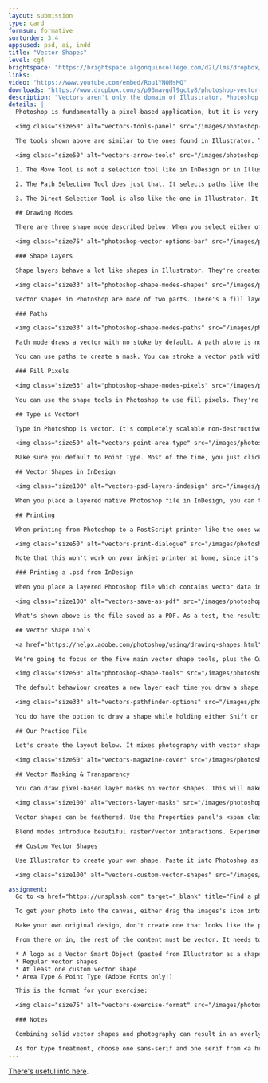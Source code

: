 ```yaml
---
layout: submission
type: card
formsum: formative
sortorder: 3.4
appsused: psd, ai, indd
title: "Vector Shapes"
level: cg4
brightspace: "https://brightspace.algonquincollege.com/d2l/lms/dropbox/user/folder_submit_files.d2l?db=123823&grpid=0&isprv=&bp=0&ou=145538"
links:
video: "https://www.youtube.com/embed/Rou1YNOMsMQ"
downloads: "https://www.dropbox.com/s/p93mavgdl9gcty8/photoshop-vector-shapes.zip?dl=1"
description: "Vectors aren't only the domain of Illustrator. Photoshop is quite adept at creating beautiful resolution-independant scalable graphics."
details: |
  Photoshop is fundamentally a pixel-based application, but it is very adept at working with vectors. In fact, there are really partial Illustrator capabilities built right into Photoshop. Vector shapes created in Photoshop print as well as those in Illustrator. The benefits of vectors is their accuracy and defined edges. They're also infinitely tranformable in a non-destructive manner.

  <img class="size50" alt="vectors-tools-panel" src="/images/photoshop-vector-shapes/vectors-tools-panel.jpg">

  The tools shown above are similar to the ones found in Illustrator. They're all vector tools.

  <img class="size50" alt="vectors-arrow-tools" src="/images/photoshop-vector-shapes/vectors-arrow-tools.jpg">

  1. The Move Tool is not a selection tool like in InDesign or in Illustrator. It doesn't have anything specifically to do with vectors. It moves everything on a layer or layers linked together.

  2. The Path Selection Tool does just that. It selects paths like the Selection Tool does in Illustrator.

  3. The Direct Selection Tool is also like the one in Illustrator. It's used to select individual anchor points.

  ## Drawing Modes

  There are three shape mode described below. When you select either of these tools, the options bar has settings for them.

  <img class="size75" alt="photoshop-vector-options-bar" src="/images/photoshop-vector-shapes/vectors-options-bar.jpg">

  ### Shape Layers

  Shape layers behave a lot like shapes in Illustrator. They're created on separate layers. They can be created with the various shape tools or you can draw your own with the Pen Tool.

  <img class="size33" alt="photoshop-shape-modes-shapes" src="/images/photoshop-vector-shapes/vectors-shape-modes-shapes.jpg">

  Vector shapes in Photoshop are made of two parts. There's a fill layer which houses the colour and a vector mask which dictates where the colour appears.

  ### Paths

  <img class="size33" alt="photoshop-shape-modes-paths" src="/images/photoshop-vector-shapes/vectors-shape-modes-paths.jpg">

  Path mode draws a vector with no stoke by default. A path alone is not tied to a particular layer. An un-named path is called a *Work Path*. You can see them in the Paths panel.

  You can use paths to create a mask. You can stroke a vector path with pixels or a brush. You can also fill a path with pixels. This is the type of path used to create a Clipping Path for use in InDesign.

  ### Fill Pixels

  <img class="size33" alt="photoshop-shape-modes-pixels" src="/images/photoshop-vector-shapes/vectors-shape-modes-pixels.jpg">

  You can use the shape tools in Photoshop to use fill pixels. They're not vector, so they really have no place here. They're Photoshop raster shape tools. They paint right on the current layer. There's no vectors involved at all, so let's stop talking about them.

  ## Type is Vector!

  Type in Photoshop is vector. It's completely scalable non-destructively.

  <img class="size50" alt="vectors-point-area-type" src="/images/photoshop-vector-shapes/vectors-point-area-type.jpg">

  Make sure you default to Point Type. Most of the time, you just click and type with the type tool. The only time you drag a text box is when you have a paragraph of text.

  ## Vector Shapes in InDesign

  <img class="size100" alt="vectors-psd-layers-indesign" src="/images/photoshop-vector-shapes/vectors-psd-layers-indesign.jpg">

  When you place a layered native Photoshop file in InDesign, you can turn its Photoshop layers on and off from within InDesign. Go <span class="command">Object > Object Layer Options...</span> You can see all of your Photoshop layers and Layer Comps right in InDesign. Ahhhh, the Adobe goodness.

  ## Printing

  When printing from Photoshop to a PostScript printer like the ones we have our classrooms or at the Print Shop, you will be printing the vector shapes. This means they'll be as sharp as the printer can print them.

  <img class="size50" alt="vectors-print-dialogue" src="/images/photoshop-vector-shapes/vectors-print-dialogue.jpg">

  Note that this won't work on your inkjet printer at home, since it's not a PostScript&trade; printer. All vectors are rasterized when printing on an inkjet printer. Always.

  ### Printing a .psd from InDesign

  When you place a layered Photoshop file which contains vector data in InDesign, vectors get rasterized when they print, which is really too bad. The trick to get around this is to save your native .psd as a Photoshop PDF file. Place that PDF if InDesign, then the vectors will print as vectors.

  <img class="size100" alt="vectors-save-as-pdf" src="/images/photoshop-vector-shapes/vectors-save-as-pdf.jpg">

  What's shown above is the file saved as a PDF. As a test, the resulting PDF file was opened in Illustrator. As you can see, the vector shapes from Photoshop are selectable in Illustrator. This means that if they were printed on a PostScript printer, they'll print as vectors, as clearly as possible.

  ## Vector Shape Tools

  <a href="https://helpx.adobe.com/photoshop/using/drawing-shapes.html" target="_blank">Adobe Explainer</a>

  We're going to focus on the five main vector shape tools, plus the Custom Shape Tool. The tools behave similarly to those in Illustrator. While drawing with them, you can Shift-drag, Option-drag and Option-Shift drag to constrain proportions and draw from the center.

  <img class="size50" alt="photoshop-shape-tools" src="/images/photoshop-vector-shapes/vectors-shape-tools.jpg">

  The default behaviour creates a new layer each time you draw a shape. You do have the option to combine or intersect shapes as you draw, with options in the Control Panel.

  <img class="size33" alt="vectors-pathfinder-options" src="/images/photoshop-vector-shapes/vectors-pathfinder-options.jpg">

  You do have the option to draw a shape while holding either Shift or Option. Shift draws shapes on the same layer. Option intersects shape out of the existing one on the same layer. Shift + Option together creates an intersecting shape on the same layer.

  ## Our Practice File

  Let's create the layout below. It mixes photography with vector shapes and typography.

  <img class="size50" alt="vectors-magazine-cover" src="/images/photoshop-vector-shapes/vectors-magazine-cover.jpg">

  ## Vector Masking & Transparency

  You can draw pixel-based layer masks on vector shapes. This will make them translucent.

  <img class="size100" alt="vectors-layer-masks" src="/images/photoshop-vector-shapes/vectors-layer-masks.jpg">

  Vector shapes can be feathered. Use the Properties panel's <span class="command">Masks</span> tab to edit the vector shape's options.

  Blend modes introduce beautiful raster/vector interactions. Experiment with blend modes on a vector shape on top of a photograph. You'll see that the shape interacts naturally with the content underneath.

  ## Custom Vector Shapes

  Use Illustrator to create your own shape. Paste it into Photoshop as a Shape Layer. Go <span class="command">Edit > Define Custom Shape</span>. Name your shape. It will then be available to use with the Custom Shape tool.

  <img class="size100" alt="vectors-custom-vector-shapes" src="/images/photoshop-vector-shapes/vectors-custom-vector-shapes.jpg">

assignment: |
  Go to <a href="https://unsplash.com" target="_blank" title="Find a photo for your layout.">Unsplash</a>. Find a photo with a strong theme to use as a background for a magazine cover. The choice of theme is up to you.

  To get your photo into the canvas, either drag the images's icon into Photoshop from the Finder, or use <span class="command">File > Place Embedded...</span>. Make sure to name *all* of your layers.

  Make your own original design, don't create one that looks like the practice file.

  From there on in, the rest of the content must be vector. It needs to have:

  * A logo as a Vector Smart Object (pasted from Illustrator as a shape layer)
  * Regular vector shapes
  * At least one custom vector shape
  * Area Type & Point Type (Adobe Fonts only!)

  This is the format for your exercise:

  <img class="size75" alt="vectors-exercise-format" src="/images/photoshop-vector-shapes/vectors-exercise-format.jpg">

  ### Notes

  Combining solid vector shapes and photography can result in an overly heavy, bright, *coarse* design. Make sure you're subtle with colours and type. Special attention to detail is in order here. Create a grid and stick to it. Once you're done, without seeing actual guides, your grid should be apparent in your layout.

  As for type treatment, choose one sans-serif and one serif from <a href="https://fonts.adobe.com/fonts/" target="_blank" title="Choose fonts on Adobe Fonts.">Adobe Fonts</a>. Be conservative here. Better with a safe font selection than something too wild. Font families with multiple weights would come in handy.
---
```

  <a href="https://helpx.adobe.com/photoshop/using/transforming-objects.html" target="_blank">There's useful info here</a>.
